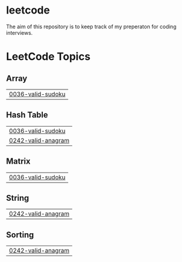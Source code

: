# leetcode
The aim of this repository is to keep track of my preperaton for coding interviews.

<!---LeetCode Topics Start-->
# LeetCode Topics
## Array
|  |
| ------- |
| [0036-valid-sudoku](https://github.com/sodeep105/leetcode/tree/master/0036-valid-sudoku) |
## Hash Table
|  |
| ------- |
| [0036-valid-sudoku](https://github.com/sodeep105/leetcode/tree/master/0036-valid-sudoku) |
| [0242-valid-anagram](https://github.com/sodeep105/leetcode/tree/master/0242-valid-anagram) |
## Matrix
|  |
| ------- |
| [0036-valid-sudoku](https://github.com/sodeep105/leetcode/tree/master/0036-valid-sudoku) |
## String
|  |
| ------- |
| [0242-valid-anagram](https://github.com/sodeep105/leetcode/tree/master/0242-valid-anagram) |
## Sorting
|  |
| ------- |
| [0242-valid-anagram](https://github.com/sodeep105/leetcode/tree/master/0242-valid-anagram) |
<!---LeetCode Topics End-->